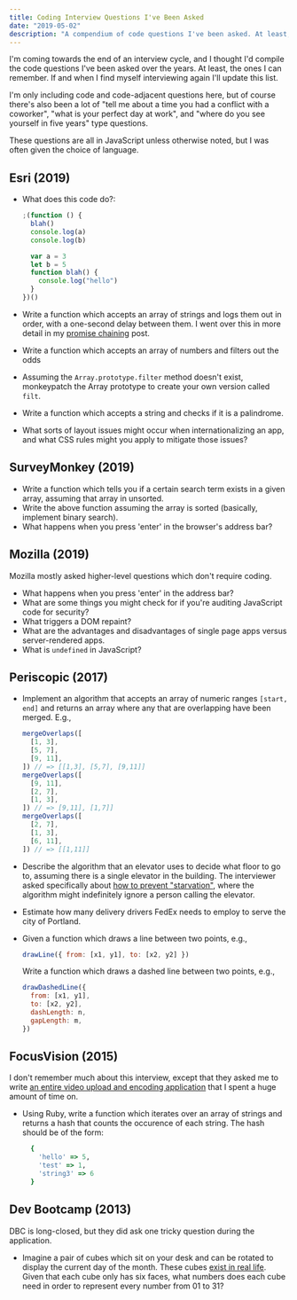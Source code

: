 ```yaml
---
title: Coding Interview Questions I've Been Asked
date: "2019-05-02"
description: "A compendium of code questions I've been asked. At least, the ones I can remember."
---
```


I'm coming towards the end of an interview cycle, and I thought I'd compile the code questions I've been asked over the years. At least, the ones I can remember. If and when I find myself interviewing again I'll update this list.

I'm only including code and code-adjacent questions here, but of course there's also been a lot of "tell me about a time you had a conflict with a coworker", "what is your perfect day at work", and "where do you see yourself in five years" type questions.

These questions are all in JavaScript unless otherwise noted, but I was often given the choice of language.

## Esri (2019)

- What does this code do?:

  ```js
  ;(function () {
    blah()
    console.log(a)
    console.log(b)

    var a = 3
    let b = 5
    function blah() {
      console.log("hello")
    }
  })()
  ```

- Write a function which accepts an array of strings and logs them out in order, with a one-second delay between them. I went over this in more detail in my [promise chaining](./../promise-chaining) post.
- Write a function which accepts an array of numbers and filters out the odds
- Assuming the `Array.prototype.filter` method doesn't exist, monkeypatch the Array prototype to create your own version called `filt`.
- Write a function which accepts a string and checks if it is a palindrome.
- What sorts of layout issues might occur when internationalizing an app, and what CSS rules might you apply to mitigate those issues?

## SurveyMonkey (2019)

- Write a function which tells you if a certain search term exists in a given array, assuming that array in unsorted.
- Write the above function assuming the array is sorted (basically, implement binary search).
- What happens when you press 'enter' in the browser's address bar?

## Mozilla (2019)

Mozilla mostly asked higher-level questions which don't require coding.

- What happens when you press 'enter' in the address bar?
- What are some things you might check for if you're auditing JavaScript code for security?
- What triggers a DOM repaint?
- What are the advantages and disadvantages of single page apps versus server-rendered apps.
- What is `undefined` in JavaScript?

## Periscopic (2017)

- Implement an algorithm that accepts an array of numeric ranges `[start, end]` and returns an array where any that are overlapping have been merged. E.g.,

  ```js
  mergeOverlaps([
    [1, 3],
    [5, 7],
    [9, 11],
  ]) // => [[1,3], [5,7], [9,11]]
  mergeOverlaps([
    [9, 11],
    [2, 7],
    [1, 3],
  ]) // => [9,11], [1,7]]
  mergeOverlaps([
    [2, 7],
    [1, 3],
    [6, 11],
  ]) // => [[1,11]]
  ```

- Describe the algorithm that an elevator uses to decide what floor to go to, assuming there is a single elevator in the building. The interviewer asked specifically about [how to prevent "starvation"](<https://en.wikipedia.org/wiki/Starvation_(computer_science)>), where the algorithm might indefinitely ignore a person calling the elevator.
- Estimate how many delivery drivers FedEx needs to employ to serve the city of Portland.
- Given a function which draws a line between two points, e.g.,

  ```js
  drawLine({ from: [x1, y1], to: [x2, y2] })
  ```

  Write a function which draws a dashed line between two points, e.g.,

  ```js
  drawDashedLine({
    from: [x1, y1],
    to: [x2, y2],
    dashLength: n,
    gapLength: m,
  })
  ```

## FocusVision (2015)

I don't remember much about this interview, except that they asked me to write [an entire video upload and encoding application](https://github.com/vcolavin/video-upload-example) that I spent a huge amount of time on.

- Using Ruby, write a function which iterates over an array of strings and returns a hash that counts the occurence of each string. The hash should be of the form:

  ```ruby
    {
      'hello' => 5,
      'test' => 1,
      'string3' => 6
    }
  ```

## Dev Bootcamp (2013)

DBC is long-closed, but they did ask one tricky question during the application.

- Imagine a pair of cubes which sit on your desk and can be rotated to display the current day of the month. These cubes [exist in real life](https://i.imgur.com/4oHruyW.jpg). Given that each cube only has six faces, what numbers does each cube need in order to represent every number from 01 to 31?
